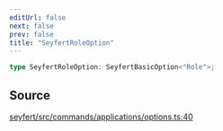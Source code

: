 ```yaml
---
editUrl: false
next: false
prev: false
title: "SeyfertRoleOption"
---
```


```ts
type SeyfertRoleOption: SeyfertBasicOption<"Role">;
```

## Source

[seyfert/src/commands/applications/options.ts:40](https://github.com/potoland/potocuit/blob/fe122a1/src/commands/applications/options.ts#L40)
